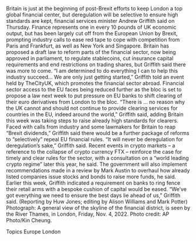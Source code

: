 Britain is just at the beginning of post-Brexit efforts to keep London a top global financial center, but deregulation will be selective to ensure high standards are kept, financial services minister Andrew Griffith said on Thursday.
Finance represents one in every 10 pounds of UK economic output, but has been largely cut off from the European Union by Brexit, prompting industry calls to ease red tape to cope with competition from Paris and Frankfurt, as well as New York and Singapore.
Britain has proposed a draft law to reform parts of the financial sector, now being approved in parliament, to regulate stablecoins, cut insurance capital requirements and end restrictions on trading shares, but Griffith said there was more to come.
“I am determined to do everything I can to help this industry succeed… We are only just getting started,” Griffith told an event held by TheCityUK, which promotes the financial sector abroad.
Financial sector access to the EU faces being reduced further as the bloc is set to propose a law next week to put pressure on EU banks to shift clearing of their euro derivatives from London to the bloc.
“There is … no reason why the UK cannot and should not continue to provide clearing services for countries in the EU, indeed around the world,” Griffith said, adding Britain this week was taking steps to raise already high standards for clearers.
Faced with calls from industry and some lawmakers for Britain to reap “Brexit dividends,” Griffith said there would be a further package of reforms to “selectively” repeal EU financial rules.
“It will never be deregulation for deregulation’s sake,” Griffith said.
Recent events in crypto markets – a reference to the collapse of crypto currency FTX – reinforce the case for timely and clear rules for the sector, with a consultation on a “world leading crypto regime” later this year, he said.
The government will also implement recommendations made in a review by Mark Austin to overhaul how already listed companies issue stocks and bonds to raise more funds, he said.
Earlier this week, Griffith indicated a requirement on banks to ring fence their retail arms with a bespoke cushion of capital would be eased.
“We’ve got everything we need to ensure the best days lie ahead of us,” Griffith said.
(Reporting by Huw Jones; editing by Alison Williams and Mark Potter)
Photograph: A general view of the skyline of the financial district, is seen by the River Thames, in London, Friday, Nov. 4, 2022. Photo credit: AP Photo/Kin Cheung.

Topics
Europe
London

